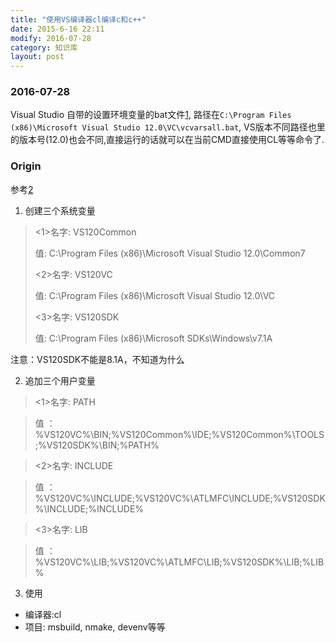 ```yaml
---
title: "使用VS编译器cl编译c和c++"
date: 2015-6-16 22:11
modify: 2016-07-28
category: 知识库
layout: post
---
```


### 2016-07-28
Visual Studio
自带的设置环境变量的bat文件[1](https://msdn.microsoft.com/en-us/library/f2ccy3wt.aspx), 路径在`C:\Program Files (x86)\Microsoft Visual Studio 12.0\VC\vcvarsall.bat`, VS版本不同路径也里的版本号(12.0)也会不同,直接运行的话就可以在当前CMD直接使用CL等等命令了.


### Origin

参考[2](http://www.cnblogs.com/akira90/archive/2013/01/02/2842571.html)

1. 创建三个系统变量

>    <1>名字: VS120Common
>
>    值: C:\Program Files (x86)\Microsoft Visual Studio 12.0\Common7
>
>    <2>名字: VS120VC
>
>    值: C:\Program Files (x86)\Microsoft Visual Studio 12.0\VC
>
>    <3>名字: VS120SDK
>
>    值: C:\Program Files (x86)\Microsoft SDKs\Windows\v7.1A

注意：VS120SDK不能是8.1A，不知道为什么

2. 追加三个用户变量


>    <1>名字: PATH

>    值 ：%VS120VC%\BIN;%VS120Common%\IDE;%VS120Common%\TOOLS;%VS120SDK%\BIN;%PATH%

>    <2>名字: INCLUDE

>    值 ：%VS120VC%\INCLUDE;%VS120VC%\ATLMFC\INCLUDE;%VS120SDK%\INCLUDE;%INCLUDE%

>    <3>名字: LIB

>    值 ：%VS120VC%\LIB;%VS120VC%\ATLMFC\LIB;%VS120SDK%\LIB;%LIB%

3. 使用

* 编译器:cl
* 项目: msbuild, nmake, devenv等等
